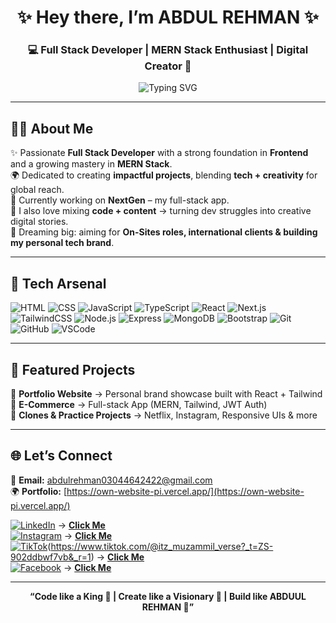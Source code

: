 <h1 align="center">✨ Hey there, I’m ABDUL REHMAN ✨</h1>
<h3 align="center">💻 Full Stack Developer | MERN Stack Enthusiast | Digital Creator 🚀</h3>

<p align="center">
  <img src="https://readme-typing-svg.herokuapp.com?font=Fira+Code&size=22&pause=1000&color=36BCF7&center=true&vCenter=true&width=600&lines=Full+Stack+Dev+%7C+MERN+Stack+Explorer;Transforming+Ideas+into+Digital+Reality+✨;Building+E-Commerce+Sites+🚀;Code+%2B+Content+%3D+ABDULREHMAN+Brand+⚡" alt="Typing SVG" />
</p>

---

## 👩‍💻 About Me  
✨ Passionate **Full Stack Developer** with a strong foundation in **Frontend** and a growing mastery in **MERN Stack**.  
🌍 Dedicated to creating **impactful projects**, blending **tech + creativity** for global reach.  
🚀 Currently working on **NextGen** – my full-stack app.  
🎥 I also love mixing **code + content** → turning dev struggles into creative digital stories.  
🌟 Dreaming big: aiming for **On-Sites roles, international clients & building my personal tech brand**.  

---

## 🚀 Tech Arsenal  

<p align="center">
  
  ![HTML](https://img.shields.io/badge/-HTML5-E34F26?style=flat-square&logo=html5&logoColor=white)
  ![CSS](https://img.shields.io/badge/-CSS3-1572B6?style=flat-square&logo=css3&logoColor=white)
  ![JavaScript](https://img.shields.io/badge/-JavaScript-F7DF1E?style=flat-square&logo=javascript&logoColor=black)
  ![TypeScript](https://img.shields.io/badge/-TypeScript-3178C6?style=flat-square&logo=typescript&logoColor=white)
  ![React](https://img.shields.io/badge/-React-61DAFB?style=flat-square&logo=react&logoColor=black)
  ![Next.js](https://img.shields.io/badge/-Next.js-000000?style=flat-square&logo=nextdotjs&logoColor=white)
  ![TailwindCSS](https://img.shields.io/badge/-TailwindCSS-38B2AC?style=flat-square&logo=tailwindcss&logoColor=white)
  ![Node.js](https://img.shields.io/badge/-Node.js-339933?style=flat-square&logo=nodedotjs&logoColor=white)
  ![Express](https://img.shields.io/badge/-Express.js-000000?style=flat-square&logo=express&logoColor=white)
  ![MongoDB](https://img.shields.io/badge/-MongoDB-47A248?style=flat-square&logo=mongodb&logoColor=white)
  ![Bootstrap](https://img.shields.io/badge/-Bootstrap-7952B3?style=flat-square&logo=bootstrap&logoColor=white)
  ![Git](https://img.shields.io/badge/-Git-F05032?style=flat-square&logo=git&logoColor=white)
  ![GitHub](https://img.shields.io/badge/-GitHub-181717?style=flat-square&logo=github&logoColor=white)
  ![VSCode](https://img.shields.io/badge/-VSCode-007ACC?style=flat-square&logo=visualstudiocode&logoColor=white)

</p>

---

## 📌 Featured Projects  

🔹 **Portfolio Website** → Personal brand showcase built with React + Tailwind  
🔹 **E-Commerce** → Full-stack App (MERN, Tailwind, JWT Auth)  
🔹 **Clones & Practice Projects** → Netflix, Instagram, Responsive UIs & more  

---

## 🌐 Let’s Connect  

📩 **Email:** abdulrehman03044642422@gmail.com  
🌍 **Portfolio:** [https://own-website-pi.vercel.app/](https://own-website-pi.vercel.app/)

[![LinkedIn](https://img.shields.io/badge/LinkedIn-0A66C2?style=flat-square&logo=linkedin&logoColor=white)](https://www.linkedin.com/in/abdulrehman-r-98b182253/) → **[Click Me](https://www.linkedin.com/in/abdulrehman-r-98b182253/)**  
[![Instagram](https://img.shields.io/badge/Instagram-E4405F?style=flat-square&logo=instagram&logoColor=white)](https://www.instagram.com/itz_._abdulrehman) → **[Click Me](https://www.instagram.com/itz_._abdulrehman)**  
[![TikTok](https://img.shields.io/badge/TikTok-000000?style=flat-square&logo=tiktok&logoColor=white)]([https://www.tiktok.com/@itx_._muzammil])(https://www.tiktok.com/@itz_muzammil_verse?_t=ZS-902ddbwf7vb&_r=1) → **[Click Me](https://www.tiktok.com/@itx_._muzammil)**  
[![Facebook](https://img.shields.io/badge/Facebook-1877F2?style=flat-square&logo=facebook&logoColor=white)](https://www.facebook.com/share/1BFnbCr3hy/) → **[Click Me](https://www.facebook.com/share/1BFnbCr3hy/)**

---

<p align="center"><b>“Code like a King 👑 | Create like a Visionary 🎨 | Build like ABDUUL REHMAN 🚀”</b></p>
